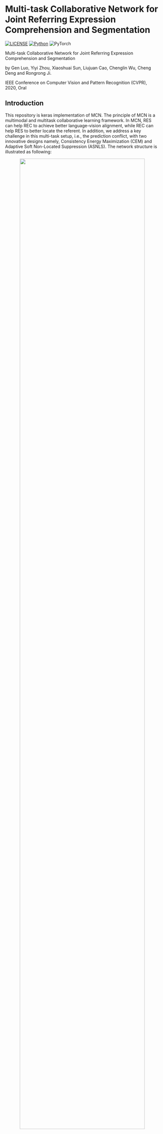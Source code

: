 # Multi-task Collaborative Network for Joint Referring Expression Comprehension and Segmentation

[![LICENSE](https://img.shields.io/badge/license-MIT-green)](https://github.com/luogen1996/MCN/blob/master/LICENSE)
[![Python](https://img.shields.io/badge/python-3.6-blue.svg)](https://www.python.org/)
![PyTorch](https://img.shields.io/badge/keras-%237732a8)

Multi-task Collaborative Network for Joint Referring Expression Comprehension and Segmentation

by Gen Luo, Yiyi Zhou, Xiaoshuai Sun, Liujuan Cao, Chenglin Wu, Cheng Deng and Rongrong Ji.

IEEE Conference on Computer Vision and Pattern Recognition (CVPR), 2020, Oral

## Introduction

This repository is keras implementation of MCN.  The principle of MCN is a multimodal and multitask collaborative learning framework. In MCN, RES can help REC to achieve better language-vision alignment, while REC can help RES to better locate the referent. In addition, we address a key challenge in this multi-task setup, i.e., the prediction conflict, with two innovative designs namely, Consistency Energy Maximization (CEM) and Adaptive Soft Non-Located Suppression (ASNLS).  The network structure is illustrated as following:

<p align="center">
  <img src="https://github.com/luogen1996/MCN/blob/master/fig1.png" width="90%"/>
</p>

## Citation

    @inproceedings{luo2020multi,
      title={Multi-task Collaborative  Network for Joint  Referring Expression Comprehension and Segmentation},
      author={Luo, Gen and Zhou, Yiyi and Sun, Xiaoshuai and Cao, Liujuan and Wu, Chenglin and
      Deng, Cheng and Ji Rongrong},
      booktitle={CVPR},
      year={2020}
    }
## Prerequisites

- Python 3.6

- tensorflow-1.9.0 for cuda 9 or tensorflow-1.14.0 for cuda10

- keras-2.2.4

- spacy (you should download the glove embeddings by running `spacy download en_vectors_web_lg` )

- Others (progressbar2, opencv, etc. see [requirement.txt](https://github.com/luogen1996/MCN/blob/master/requirement.txt))

## Data preparation

-  Follow the instructions of  [DATA_PRE_README.md](https://github.com/luogen1996/MCN/blob/master/data/README.md) to generate training data and testing data of RefCOCO, RefCOCO+ and RefCOCOg.

-  Download the pretrained weights of backbone (vgg and darknet). We provide pretrained weights of keras  version for this repo and another  darknet version for  facilitating  the researches based on pytorch or other frameworks.  All pretrained backbones are trained  on COCO 2014 *train+val*  set while removing the images appeared in the *val+test* sets of RefCOCO, RefCOCO+ and RefCOCOg (nearly 6500 images).  Please follow the instructions of  [DATA_PRE_README.md](https://github.com/luogen1996/MCN/blob/master/data/README.md) to download them.

## Training 

1. Preparing your settings. To train a model, you should  modify ``./config/config.json``  to adjust the settings  you want. The default settings are used for RefCOCO, which are easy to achieve 80.0 and 62.0  accuracy for REC and RES respectively on the *val* set. We also provide  example configs for reproducing our results on [RefCOCO+](https://github.com/luogen1996/MCN/blob/master/config/config.Example_Refcoco%2B.json) and [RefCOCOg](https://github.com/luogen1996/MCN/blob/master/config/config.Example_Refcocog.json).
2. Training the model. run ` train.py`  under the main folder to start training:
```
python train.py
```
3. Testing the model.  You should modify  the setting json to check the model path ``evaluate_model`` and dataset ``evaluate_set`` using for evaluation.  Then, you can run ` test.py`  by
```
python test.py
```
​	After finishing the evaluation,  a result file will be generated  in ``./result`` folder.

4. Training log.  Logs are stored in ``./log`` directory, which records the detailed training curve and accuracy per epoch. If you want to log the visualizations, please  setting  ``log_images`` to ``1`` in ``config.json``.   By using tensorboard you can see the training details like below：
  <p align="center">
  <img src="https://github.com/luogen1996/MCN/blob/master/fig2.png" width="90%"/>
  </p>
  
**Notably, running this codes can achieve  better performance than the results of our paper. (Nearly 1~3\% improvements on each dataset.) This is because we have done many optimizations of this codes lately,  like carefully adjust some training hyperparameters, optimize the training codes and  select a better checkpoint of pre-trained  backbone, etc. In addition, it's fine that the losses do not decline when you use vgg backbone. It may be a display problem and doesn't influence the performance.**

## Pre-trained Models and Logs

Following the steps of Data preparation and Training, you can reproduce and  get   better results in our paper. We provide the pre-trained models and training logs  for RefCOCO, RefCOCO+, RefCOCOg and Referit. 

1) RefCOCO:  [Darknet (312M)](https://jia666-my.sharepoint.com/:f:/g/personal/luogen_xkx_me/EpKrjcQw17JPmfKi2PteOuwBAmZZCFU7ucxxkX5jQIJjMg?e=0tJ59j), [vgg16(214M)](https://jia666-my.sharepoint.com/:f:/g/personal/luogen_xkx_me/EjDokQYyLEZFnaZ8F_-k-5wBqjXX6v0r4jjvJTYmz9qVFQ?e=8dyYzv).
<table>
<tr><th> Detection/Segmentation (Darknet) </th><th> Detection/Segmentation (vgg16)</th></tr>
<tr><td>

| val               | test A            | test B            |
| ----------------- | ----------------- | ----------------- |
| 80.61\%/63.12\% | 83.38\%/65.05\% | 75.51\%/60.99\% |
</td><td>

| val  | test A | test B |
| ---- | ------ | ------ |
| 79.68\%/61.51\% | 81.49\%/63.25\% | 75.30\%/60.46\% |
</td></tr> </table>

2) RefCOCO+:  [Darknet (312M)](https://jia666-my.sharepoint.com/:f:/g/personal/luogen_xkx_me/EqxOeU68jWtJhTy62dNhHikBVgM0lu7TrdvVzljN8t2h8Q?e=9DL8JD), [vgg16(214M)](https://jia666-my.sharepoint.com/:f:/g/personal/luogen_xkx_me/Eh0dmi2tAgRKrv7ibRYPLsUBvtsBeBn-LmEJpJsAvvOiTg?e=fSRsSE).
<table>
<tr><th> Detection/Segmentation (Darknet) </th><th> Detection/Segmentation (vgg16)</th></tr>
<tr><td>

| val               | test A            | test B            |
| ----------------- | ----------------- | ----------------- |
| 69.10\%/53.00\% | 74.17\%/57.00\% | 59.75\%/46.96\% |
</td><td>

| val  | test A | test B |
| ---- | ------ | ------ |
| 64.67\%/49.04\% | 69.25\%/51.94\% | 57.01\%/44.31\% |
</td></tr> </table>

3) RefCOCOg:  [Darknet (312M)](https://jia666-my.sharepoint.com/:f:/g/personal/luogen_xkx_me/ElyxCi4D0lRHucsKAS-IB3UBxduKgdOEo3eElJ5n0dIFDQ?e=fIRyg9), [vgg16(214M)](https://jia666-my.sharepoint.com/:f:/g/personal/luogen_xkx_me/EnHNs4gd4HZDg9Zj51B6fG4Bv-5Z-8EqyHDC-rmcqlh6Ng?e=xd2EGY).
<table>
<tr><th> Detection/Segmentation (Darknet) </th><th> Detection/Segmentation (vgg16)</th></tr>
<tr><td>

| val               | test              |
| ----------------- | ----------------- |
| 68.95\% / 50.65\% | 67.88\% / 50.62\% |
</td><td>

| val  | test |
| ---- | ---- |
| 63.50\% / 47.81\% | 63.32\% / 47.94\% |
</td></tr> </table>

4) Referit:  coming soon!

## Acknowledgement

 Thanks for a lot of codes from [keras-yolo3](https://github.com/qqwweee/keras-yolo3) , [keras-retinanet](https://github.com/fizyr/keras-retinanet)  and the framework of  [darknet](https://github.com/AlexeyAB/darknet) using for backbone pretraining.

